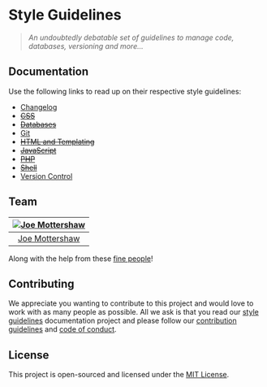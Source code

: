 # Style Guidelines

> *An undoubtedly debatable set of guidelines to manage code, databases, versioning and more...*

## Documentation

Use the following links to read up on their respective style guidelines:

  - [Changelog](./changelog)
  - ~~[CSS](./css)~~
  - ~~[Databases](./databases)~~
  - [Git](./git)
  - ~~[HTML and Templating](./html)~~
  - ~~[JavaScript](./javascript)~~
  - ~~[PHP](./php)~~
  - ~~[Shell](./shell)~~
  - [Version Control](./version-control)

## Team

| [![Joe Mottershaw](https://avatars1.githubusercontent.com/u/5093255?s=100)](https://github.com/joemottershaw) |
|:-------------------------------------------------------------------------------------------------------------:|
| [Joe Mottershaw](https://github.com/joemottershaw)                                                            |

Along with the help from these [fine people](https://github.com/cloudeight/style-guidelines/graphs/contributors)!

## Contributing

We appreciate you wanting to contribute to this project and would love to work with as many people as possible. All we ask is that you read our [style guidelines](https://github.com/cloudeight/style-guidelines) documentation project and please follow our [contribution guidelines](./.github/CONTRIBUTING.md) and [code of conduct](./.github/CODE_OF_CONDUCT.md).

## License

This project is open-sourced and licensed under the [MIT License](./LICENSE).
